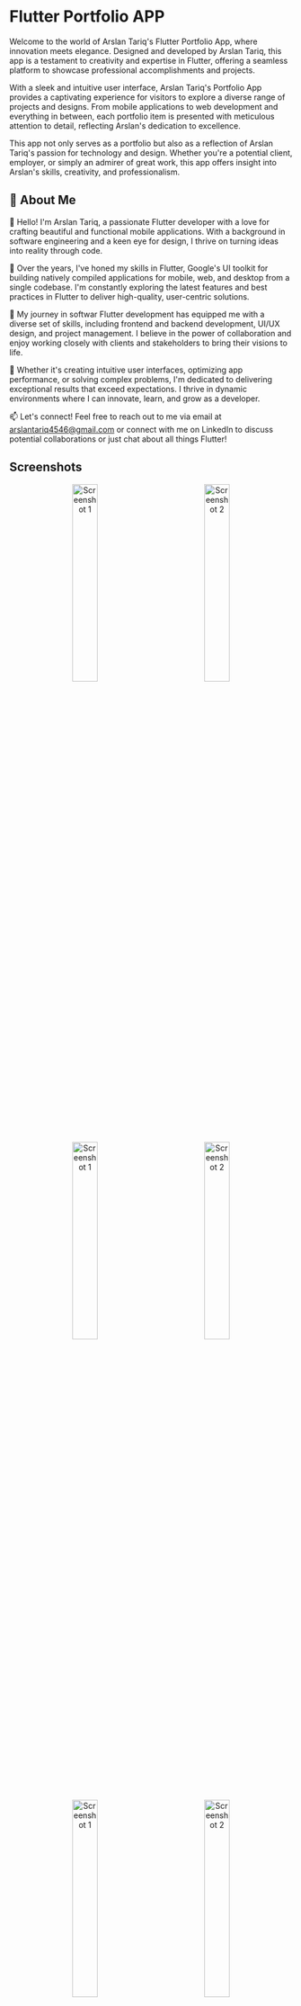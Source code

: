 
# Flutter Portfolio APP

Welcome to the world of Arslan Tariq's Flutter Portfolio App, where innovation meets elegance. Designed and developed by Arslan Tariq, this app is a testament to creativity and expertise in Flutter, offering a seamless platform to showcase professional accomplishments and projects.

With a sleek and intuitive user interface, Arslan Tariq's Portfolio App provides a captivating experience for visitors to explore a diverse range of projects and designs. From mobile applications to web development and everything in between, each portfolio item is presented with meticulous attention to detail, reflecting Arslan's dedication to excellence.

This app not only serves as a portfolio but also as a reflection of Arslan Tariq's passion for technology and design. Whether you're a potential client, employer, or simply an admirer of great work, this app offers insight into Arslan's skills, creativity, and professionalism.


## 🚀 About Me
👋 Hello! I'm Arslan Tariq, a passionate Flutter developer with a love for crafting beautiful and functional mobile applications. With a background in software engineering and a keen eye for design, I thrive on turning ideas into reality through code.

🚀 Over the years, I've honed my skills in Flutter, Google's UI toolkit for building natively compiled applications for mobile, web, and desktop from a single codebase. I'm constantly exploring the latest features and best practices in Flutter to deliver high-quality, user-centric solutions.

💼 My journey in softwar Flutter development has equipped me with a diverse set of skills, including frontend and backend development, UI/UX design, and project management. I believe in the power of collaboration and enjoy working closely with clients and stakeholders to bring their visions to life.

🌟 Whether it's creating intuitive user interfaces, optimizing app performance, or solving complex problems, I'm dedicated to delivering exceptional results that exceed expectations. I thrive in dynamic environments where I can innovate, learn, and grow as a developer.

📫 Let's connect! Feel free to reach out to me via email at arslantariq4546@gmail.com or connect with me on LinkedIn to discuss potential collaborations or just chat about all things Flutter!


## Screenshots

<p align="center">
  <img src="https://github.com/Arslan4546/Portfolio-App-by-ArslanTariq/blob/main/assets/screenshoot/ss1.png" alt="Screenshot 1" width="30%" style="margin: 0 40px;"/>
  <img src="https://github.com/Arslan4546/Portfolio-App-by-ArslanTariq/blob/main/assets/screenshoot/ss2.png" alt="Screenshot 2" width="30%" style="margin: 0 40px;"/>
   <img src="https://github.com/Arslan4546/Portfolio-App-by-ArslanTariq/blob/main/assets/screenshoot/ss3.png" alt="Screenshot 1" width="30%" style="margin: 0 40px;"/>
  <img src="https://github.com/Arslan4546/Portfolio-App-by-ArslanTariq/blob/main/assets/screenshoot/ss4.png" alt="Screenshot 2" width="30%" style="margin: 0 40px;"/>
   <img src="https://github.com/Arslan4546/Portfolio-App-by-ArslanTariq/blob/main/assets/screenshoot/ss5.png" alt="Screenshot 1" width="30%" style="margin: 0 40px;"/>
  <img src="https://github.com/Arslan4546/Portfolio-App-by-ArslanTariq/blob/main/assets/screenshoot/ss6.png" alt="Screenshot 2" width="30%" style="margin: 0 40px;"/>
   <img src="https://github.com/Arslan4546/Portfolio-App-by-ArslanTariq/blob/main/assets/screenshoot/ss7.png" alt="Screenshot 1" width="30%" style="margin: 0 40px;"/>
  <img src="https://github.com/Arslan4546/Portfolio-App-by-ArslanTariq/blob/main/assets/screenshoot/ss8.png" alt="Screenshot 2" width="30%" style="margin: 0 40px;"/>
</p>


## Contact Me

LinkedIn:https://www.linkedin.com/in/arslan4546/
GitHub:https://github.com/Arslan4546
Facebook:https://www.Facebook.com/Arslan4546
Instagram:https://www.instagram.com/arslantariq4546
Email: arslantariq4546@gmail.com



